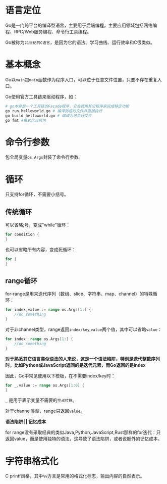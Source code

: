 # 语言定位

Go是一门跨平台的编译型语言，主要用于后端编程，主要应用领域包括网络编程、RPC/Web服务编程、命令行工具编程。

Go被称为`21世纪的C语言`，是因为它的语法、学习曲线、运行效率和C很类似。

# 基本概念

Go以`main`包`main`函数作为程序入口，可以位于任意文件位置，只要不存在重复入口。

Go使用官方工具链来驱动程序，如：

```bash
# go本身是一个工具链的Facade程序，它会调用其它程序来完成特定功能
go run helloworld.go # 编译到临时文件并直接执行
go build helloworld.go # 编译为可执行文件
go fmt #格式化当前包
```

# 命令行参数

包全局变量`os.Args`封装了命令行参数。

# 循环

只支持for循环，不需要小括号。

## 传统循环

可以省略;号，变成"while"循环：

```go
for condition {
}
```

也可以省略所有内容，变成死循环：

```go
for {
}
```

## range循环

for-range是用来迭代序列（数组、slice、字符串、map、channel）的特殊循环：

```go
for index,value := range os.Args[1:] {
    //do something
}
```

对于非channel类型，range返回`index/key`,`value`两个值，其中可以省略`value`：

```go
for index :range os.Args[1:] {
    //do something
}
```

**对于熟悉其它语言类似语法的人来说，这是一个语法陷阱，特别是迭代整数序列时，比如Python或JavaScript返回的是迭代元素，而Go返回的是index**

因此，Go中常见使用以下模板，在不需要index/key时：

```go
for _,value := range os.Args[1:0] {
}
```

`_` 是用于表示变量不需要的`空占位符`。

对于channel类型，range只返回`value`。

**语法陷阱 || 记忆成本**

for range没有采取经典的类似Java,Python,JavaScript,Rust那样的for迭代：只返回value，而是使用独特的语法，这导致了语法陷阱，或者说额外的记忆成本。

# 字符串格式化

C printf风格，其中`%v`方言是常用的格式化标志，输出内容的自然表示。